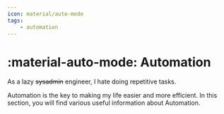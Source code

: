 ```yaml
---
icon: material/auto-mode
tags:
    - automation
---
```


# :material-auto-mode: Automation

As a lazy <strike>sysadmin</strike> engineer, I hate doing repetitive tasks. 

Automation is the key to making my life easier and more efficient. In this section, you will find various useful information about Automation.